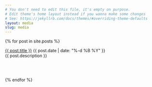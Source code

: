```yaml
---
# You don't need to edit this file, it's empty on purpose.
# Edit theme's home layout instead if you wanna make some changes
# See: https://jekyllrb.com/docs/themes/#overriding-theme-defaults
layout: media
slug: media
---
```


{% for post in site.posts %}
<div class="container">
<div class="team-entry">
<a class="team-title" style="text-decoration: underline; width: 100%;" href="{{ site.baseurl }}{{ post.url | replace: '.html', '' }}">{{ post.title }}</a>
<a class="team-pos">{{ post.date | date: "%-d %B %Y" }}</a>
<div class="team-text" style="height: 80px">{{ post.description }}</div>
</div>
</div>
{% endfor %}